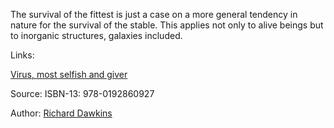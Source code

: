 The survival of the fittest is just a case on a more general tendency in nature for the survival of the stable. This applies not only to alive beings but to inorganic structures, galaxies included.

Links:

[Virus, most selfish and giver](virus_most_selfish_and_giver.md)


Source: ISBN-13: 978-0192860927

Author: [Richard Dawkins](../authors/richard_dawkins.md)